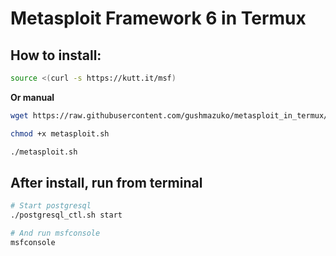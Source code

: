 # Metasploit Framework 6 in Termux

## How to install:
```bash
source <(curl -s https://kutt.it/msf)
```
**Or manual**
```bash
wget https://raw.githubusercontent.com/gushmazuko/metasploit_in_termux/master/metasploit.sh

chmod +x metasploit.sh

./metasploit.sh
```
## After install, run from terminal
```bash
# Start postgresql
./postgresql_ctl.sh start

# And run msfconsole
msfconsole
```
